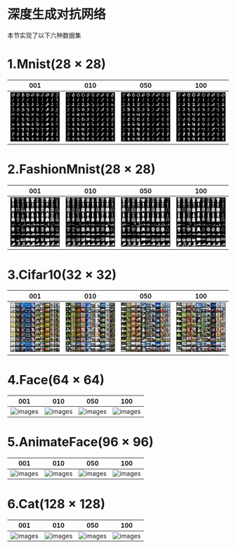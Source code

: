 深度生成对抗网络
===
本节实现了以下六种数据集

# 1.Mnist$(28 \times 28)$
| 001 | 010 | 050 | 100 |
| --- | --- | --- | --- |
| ![images](../Images/08/MNIST_001.png) | ![images](../Images/08/MNIST_010.png) | ![images](../Images/08/MNIST_050.png) | ![images](../Images/08/MNIST_100.png) |

# 2.FashionMnist$(28 \times 28)$
| 001 | 010 | 050 | 100 |
| --- | --- | --- | --- |
| ![images](../Images/08/FashionMnist_001.png) | ![images](../Images/08/FashionMnist_010.png) | ![images](../Images/08/FashionMnist_050.png) | ![images](../Images/08/FashionMnist_100.png) |

# 3.Cifar10$(32 \times 32)$
| 001 | 010 | 050 | 100 |
| --- | --- | --- | --- |
| ![images](../Images/08/Cifar10_001.png) | ![images](../Images/08/Cifar10_010.png) | ![images](../Images/08/Cifar10_050.png) | ![images](../Images/08/Cifar10_100.png) |

# 4.Face$(64 \times 64)$
| 001 | 010 | 050 | 100 |
| --- | --- | --- | --- |
| ![images](../Images/08/Face64_001.png) | ![images](../Images/08/Face64_010.png) | ![images](../Images/08/Face64_050.png) | ![images](../Images/08/Face64_100.png) |

# 5.AnimateFace$(96 \times 96)$
| 001 | 010 | 050 | 100 |
| --- | --- | --- | --- |
| ![images](../Images/08/STL_001.png) | ![images](../Images/08/STL_010.png) | ![images](../Images/08/STL_050.png) | ![images](../Images/08/STL_100.png) |

# 6.Cat$(128 \times 128)$
| 001 | 010 | 050 | 100 |
| --- | --- | --- | --- |
| ![images](../Images/08/Face128_001.png) | ![images](../Images/08/Face128_010.png) | ![images](../Images/08/Face128_050.png) | ![images](../Images/08/Face128_100.png) |
